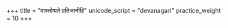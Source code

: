 +++
title = "वास्तोष्पते प्रतिजानीहि"
unicode_script = "devanagari"
practice_weight = 10
+++

<div class="js_include" url="/vedAH/Rk/shAkalam/saMhitA/07/055_vAstoShpate_pratijAnIhi/"  newLevelForH1="2" includeTitle="true"> </div>  
